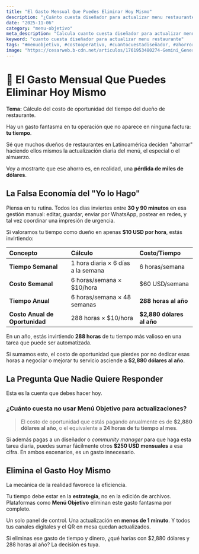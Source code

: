 ```yaml
---
title: "El Gasto Mensual Que Puedes Eliminar Hoy Mismo"
description: "¿Cuánto cuesta diseñador para actualizar menu restaurante? La verdad es que si lo haces tú, estás perdiendo el doble. Convertimos los 30-90 minutos diarios que inviertes en actualizar tu menú en dinero real. Descubre la cifra exacta de cuánto te cuesta la gestión manual al año."
date: "2025-11-06"
category: "menu-objetivo"
meta_description: "Calcula cuanto cuesta diseñador para actualizar menu restaurante. Si lo haces tú, pierdes hasta $2,880 USD al año. Descubre cómo eliminar ese gasto."
keyword: "cuanto cuesta diseñador para actualizar menu restaurante"
tags: "#menuobjetivo, #costooperativo, #cuantocuestadiseñador, #ahorrorestaurante, #gestiondemenus"
image: "https://cesarweb.b-cdn.net/articulos/1761953480274-Gemini_Generated_Image_f1e0pf1e0pf1e0pf.webp"
---
```


# 💸 El Gasto Mensual Que Puedes Eliminar Hoy Mismo

**Tema:** Cálculo del costo de oportunidad del tiempo del dueño de restaurante.

Hay un gasto fantasma en tu operación que no aparece en ninguna factura: **tu tiempo**.

Sé que muchos dueños de restaurantes en Latinoamérica deciden "ahorrar" haciendo ellos mismos la actualización diaria del menú, el especial o el almuerzo.

Voy a mostrarte que ese ahorro es, en realidad, una **pérdida de miles de dólares**.

## La Falsa Economía del "Yo lo Hago"

Piensa en tu rutina. Todos los días inviertes entre **30 y 90 minutos** en esa gestión manual: editar, guardar, enviar por WhatsApp, postear en redes, y tal vez coordinar una impresión de urgencia.

Si valoramos tu tiempo como dueño en apenas **$10 USD por hora**, estás invirtiendo:

| Concepto | Cálculo | Costo/Tiempo |
| :--- | :--- | :--- |
| **Tiempo Semanal** | 1 hora diaria × 6 días a la semana | 6 horas/semana |
| **Costo Semanal** | 6 horas/semana × $10/hora | $60 USD/semana |
| **Tiempo Anual** | 6 horas/semana × 48 semanas | **288 horas al año** |
| **Costo Anual de Oportunidad** | 288 horas × $10/hora | **$2,880 dólares al año** |

En un año, estás invirtiendo **288 horas** de tu tiempo más valioso en una tarea que puede ser automatizada.

Si sumamos esto, el costo de oportunidad que pierdes por no dedicar esas horas a negociar o mejorar tu servicio asciende a **$2,880 dólares al año**.

## La Pregunta Que Nadie Quiere Responder

Esta es la cuenta que debes hacer hoy.

### ¿Cuánto cuesta no usar Menú Objetivo para actualizaciones?

> El costo de oportunidad que estás pagando anualmente es de **$2,880 dólares al año**, o el equivalente a **24 horas de tu tiempo al mes**.

Si además pagas a un diseñador o *community manager* para que haga esta tarea diaria, puedes sumar fácilmente otros **$250 USD mensuales** a esa cifra. En ambos escenarios, es un gasto innecesario.

## Elimina el Gasto Hoy Mismo

La mecánica de la realidad favorece la eficiencia.

Tu tiempo debe estar en la **estrategia**, no en la edición de archivos. Plataformas como **Menú Objetivo** eliminan este gasto fantasma por completo.

Un solo panel de control. Una actualización en **menos de 1 minuto**. Y todos tus canales digitales y el QR en mesa quedan actualizados.

Si eliminas ese gasto de tiempo y dinero, ¿qué harías con $2,880 dólares y 288 horas al año? La decisión es tuya.